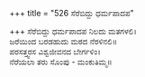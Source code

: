 +++
title = "526 ಸೆರೆಬಿದ್ದು ಧರ್ಮಪಾದಪ"

+++
ಸೆರೆಬಿದ್ದು ಧರ್ಮಪಾದಪ ನಿಲದು ಮತಗಳಲಿ।  
ಜರೆಯಿಂದ ಬರಡಹುದು ಮಠದ ನೆರಳಿನಲಿ॥  
ಪರಸತ್ತ್ವರಸ ವಿಶ್ವಜೀವನದ ಬೇರ್ಗಳಿಂ।  
ನೆರೆಯಲಾ ತರು ಸೊಂಪು - ಮಂಕುತಿಮ್ಮ॥  
